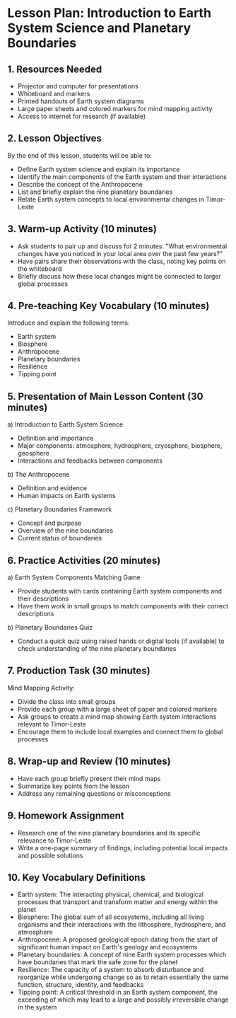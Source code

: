 # Lesson Plan: Introduction to Earth System Science and Planetary Boundaries

## 1. Resources Needed

- Projector and computer for presentations
- Whiteboard and markers
- Printed handouts of Earth system diagrams
- Large paper sheets and colored markers for mind mapping activity
- Access to internet for research (if available)

## 2. Lesson Objectives

By the end of this lesson, students will be able to:
- Define Earth system science and explain its importance
- Identify the main components of the Earth system and their interactions
- Describe the concept of the Anthropocene
- List and briefly explain the nine planetary boundaries
- Relate Earth system concepts to local environmental changes in Timor-Leste

## 3. Warm-up Activity (10 minutes)

- Ask students to pair up and discuss for 2 minutes: "What environmental changes have you noticed in your local area over the past few years?"
- Have pairs share their observations with the class, noting key points on the whiteboard
- Briefly discuss how these local changes might be connected to larger global processes

## 4. Pre-teaching Key Vocabulary (10 minutes)

Introduce and explain the following terms:
- Earth system
- Biosphere
- Anthropocene
- Planetary boundaries
- Resilience
- Tipping point

## 5. Presentation of Main Lesson Content (30 minutes)

a) Introduction to Earth System Science
   - Definition and importance
   - Major components: atmosphere, hydrosphere, cryosphere, biosphere, geosphere
   - Interactions and feedbacks between components

b) The Anthropocene
   - Definition and evidence
   - Human impacts on Earth systems

c) Planetary Boundaries Framework
   - Concept and purpose
   - Overview of the nine boundaries
   - Current status of boundaries

## 6. Practice Activities (20 minutes)

a) Earth System Components Matching Game
   - Provide students with cards containing Earth system components and their descriptions
   - Have them work in small groups to match components with their correct descriptions

b) Planetary Boundaries Quiz
   - Conduct a quick quiz using raised hands or digital tools (if available) to check understanding of the nine planetary boundaries

## 7. Production Task (30 minutes)

Mind Mapping Activity:
- Divide the class into small groups
- Provide each group with a large sheet of paper and colored markers
- Ask groups to create a mind map showing Earth system interactions relevant to Timor-Leste
- Encourage them to include local examples and connect them to global processes

## 8. Wrap-up and Review (10 minutes)

- Have each group briefly present their mind maps
- Summarize key points from the lesson
- Address any remaining questions or misconceptions

## 9. Homework Assignment

- Research one of the nine planetary boundaries and its specific relevance to Timor-Leste
- Write a one-page summary of findings, including potential local impacts and possible solutions

## 10. Key Vocabulary Definitions

- Earth system: The interacting physical, chemical, and biological processes that transport and transform matter and energy within the planet
- Biosphere: The global sum of all ecosystems, including all living organisms and their interactions with the lithosphere, hydrosphere, and atmosphere
- Anthropocene: A proposed geological epoch dating from the start of significant human impact on Earth's geology and ecosystems
- Planetary boundaries: A concept of nine Earth system processes which have boundaries that mark the safe zone for the planet
- Resilience: The capacity of a system to absorb disturbance and reorganize while undergoing change so as to retain essentially the same function, structure, identity, and feedbacks
- Tipping point: A critical threshold in an Earth system component, the exceeding of which may lead to a large and possibly irreversible change in the system